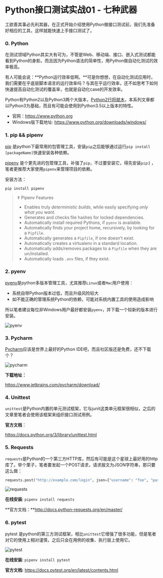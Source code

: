 # Python接口测试实战01 - 七种武器



工欲善其事必先利其器，在正式开始介绍使用Python做接口测试前，我们先准备好相应的工具，这样就能快速上手接口测试了。

### 0. Python

在测试领域Python其实大有可为，不管是Web、移动端、接口、嵌入式测试都能看到Python的身影。而且因为Python语法的简单性，用Python做自动化测试的效率极高。

有人可能会说：**Python运行效率低啊。**可是你想想，在自动化测试应用时，我们需要在乎底层脚本语言的运行效率吗？与其在乎运行效率，还不如思考下如何快速提高自动化测试的覆盖率，也就是自动化case的开发效率。

Python有Python2以及Python3两个大版本，[Python2行将就木](https://pythonclock.org/)，本系列文章都以Python3为基础，而且有可能会使用到Python3.5以上版本的特性。

- 官网：https://www.python.org
- Windows版下载地址: https://www.python.org/downloads/windows/

### 1. pip && pipenv

[pip](https://pypi.org/project/pip) 是python下最常用的包管理工具，安装`pip`之后能够通过运行`pip install [packageName]`快速安装各种依赖。

[pipenv](https://docs.pipenv.org/) 是个更先进的包管理工具，补强了`pip`，不过要安装它，得先安装`pip`:) ，笔者更推荐大家使用`pipenv`来管理项目的依赖。

安装方法：

```bash
pip install pipenv
```

>☤ Pipenv Features
>
>- Enables truly *deterministic builds*, while easily specifying *only what you want*.
>- Generates and checks file hashes for locked dependencies.
>- Automatically install required Pythons, if `pyenv` is available.
>- Automatically finds your project home, recursively, by looking for a `Pipfile`.
>- Automatically generates a `Pipfile`, if one doesn’t exist.
>- Automatically creates a virtualenv in a standard location.
>- Automatically adds/removes packages to a `Pipfile` when they are un/installed.
>- Automatically loads `.env` files, if they exist.



### 2. pyenv

[pyenv](https://github.com/pyenv/pyenv)是python多版本管理工具，尤其推荐`Linux`或者`Mac`用户使用：

- 系统自带Python版本过低，而且升级风险较大
- 如不能正确的管理系统Python的依赖，可能对系统内置工具的使用造成影响

所以笔者建议每位非Windows用户最好都安装`pyenv`，并下载一个较新的版本进行安装。

![pyenv](https://raw.githubusercontent.com/pyenv/pyenv/master/terminal_output.png)

### 3. Pycharm

[Pycharm](https://www.jetbrains.com/pycharm/)应该是世界上最好的Python IDE吧，而且社区版还是免费，还不下载个？

![pycharm](https://www.jetbrains.com/pycharm/img/screenshots/simpleLook@2x.jpg)

**下载地址：**

https://www.jetbrains.com/pycharm/download/

### 4. Unittest

`unittest`是Python内置的单元测试框架，它与junit这类单元框架很相似，之后的文章里笔者会使用该框架来组织接口测试用例。

**官方文档**：

https://docs.python.org/3/library/unittest.html

### 5. Requests

`requests`是Python的一个第三方HTTP库，然后有可能是这个星球上最好用的http库了。举个栗子，笔者要发起一个POST请求，请求报文为JSON字符串，那只要这么做：

```python
requests.post("http://example.com/login", json={"username": "foo", "password": "bar!"})
```

![requests](http://docs.python-requests.org/zh_CN/latest/_static/requests-sidebar.png)

**在线安装**: `pipenv install requests`

**官方文档：**http://docs.python-requests.org/en/master/

### 6. pytest

pytest 是python的第三方测试框架，相比`unittest`它增强了很多功能，但是笔者对它的使用上相对谨慎，之后只会在用例的收集、执行层上使用它。

![pytest](https://docs.pytest.org/en/latest/_static/pytest1.png)

**在线安装**: `pipenv install pytest`

**官方文档:** https://docs.pytest.org/en/latest/contents.html